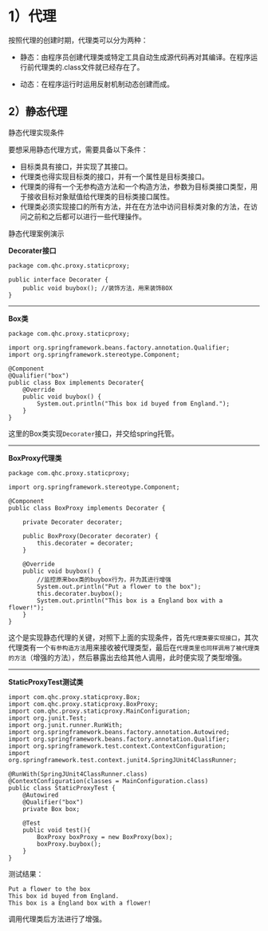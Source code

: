 # 1）代理

按照代理的创建时期，代理类可以分为两种： 

- 静态：由程序员创建代理类或特定工具自动生成源代码再对其编译。在程序运行前代理类的.class文件就已经存在了。

- 动态：在程序运行时运用反射机制动态创建而成。

## 2）静态代理

静态代理实现条件

要想采用静态代理方式，需要具备以下条件：
- 目标类具有接口，并实现了其接口。
- 代理类也得实现目标类的接口，并有一个属性是目标类接口。
- 代理类的得有一个无参构造方法和一个构造方法，参数为目标类接口类型，用于接收目标对象赋值给代理类的目标类接口属性。
- 代理类必须实现接口的所有方法，并在在方法中访问目标类对象的方法，在访问之前和之后都可以进行一些代理操作。

静态代理案例演示

**Decorater接口**

```
package com.qhc.proxy.staticproxy;

public interface Decorater {
    public void buybox(); //装饰方法，用来装饰BOX
}
```

---

**Box类**

```
package com.qhc.proxy.staticproxy;

import org.springframework.beans.factory.annotation.Qualifier;
import org.springframework.stereotype.Component;

@Component
@Qualifier("box")
public class Box implements Decorater{
    @Override
    public void buybox() {
        System.out.println("This box id buyed from England.");
    }
}
```

这里的Box类实现`Decorater`接口，并交给spring托管。

---

**BoxProxy代理类**

```
package com.qhc.proxy.staticproxy;

import org.springframework.stereotype.Component;

@Component
public class BoxProxy implements Decorater {

    private Decorater decorater;

    public BoxProxy(Decorater decorater) {
        this.decorater = decorater;
    }

    @Override
    public void buybox() {
        //监控原来box类的buybox行为，并为其进行增强
        System.out.println("Put a flower to the box");
        this.decorater.buybox();
        System.out.println("This box is a England box with a flower!");
    }
}
```

这个是实现静态代理的关键，对照下上面的实现条件，首先`代理类要实现接口`，其次代理类有一个`有参构造方法`用来接收被代理类型，最后在`代理类里也同样调用了被代理类的方法`（增强的方法），然后暴露出去给其他人调用，此时便实现了类型增强。

---

**StaticProxyTest测试类**

```
import com.qhc.proxy.staticproxy.Box;
import com.qhc.proxy.staticproxy.BoxProxy;
import com.qhc.proxy.staticproxy.MainConfiguration;
import org.junit.Test;
import org.junit.runner.RunWith;
import org.springframework.beans.factory.annotation.Autowired;
import org.springframework.beans.factory.annotation.Qualifier;
import org.springframework.test.context.ContextConfiguration;
import org.springframework.test.context.junit4.SpringJUnit4ClassRunner;

@RunWith(SpringJUnit4ClassRunner.class)
@ContextConfiguration(classes = MainConfiguration.class)
public class StaticProxyTest {
    @Autowired
    @Qualifier("box")
    private Box box;

    @Test
    public void test(){
        BoxProxy boxProxy = new BoxProxy(box);
        boxProxy.buybox();
    }
}
```

测试结果：

```
Put a flower to the box
This box id buyed from England.
This box is a England box with a flower!
```

调用代理类后方法进行了增强。



